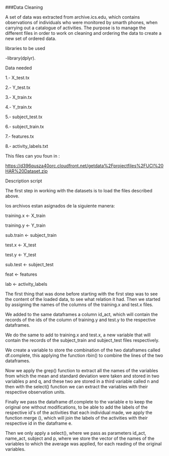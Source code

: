 ###Data Cleaning 

A set of data was extracted from archive.ics.edu, which contains observations of individuals who were monitored by smarth phones, when carrying out a catalogue of activities.
The purpose is to manage the different files in order to work on cleaning and ordering the data to create a new set of ordered data.

libraries to be used 

-library(dplyr).

Data needed 

1.- X_test.tx

2.- Y_test.tx

3.- X_train.tx

4.- Y_train.tx

5.- subject_test.tx

6.- subject_train.tx

7.- features.tx

8.- activity_labels.txt


This files can you  foun  in :

https://d396qusza40orc.cloudfront.net/getdata%2Fprojectfiles%2FUCI%20HAR%20Dataset.zip


Description script  

The first step in working with the datasets is to load 
the files described above.

los archivos estan asignados de la siguiente manera:

training.x <- X_train

training.y <- Y_train

sub.train <- subject_train

test.x <- X_test

test.y <- Y_test

sub.test <- subject_test

feat <- features

lab <- activity_labels


The first thing that was done before starting with the 
first step was to see the content of the loaded data, 
to see what relation it had. Then we started by assigning 
the names of the columns of the training.x and test.x files.

We added to the same dataframes a column id_act, which will
contain the records of the ids of the column of training.y 
and test.y to the respective dataframes.


We do the same to add to training.x and test.x, a new variable
that will contain the records of the subject_train and 
subject_test files respectively.

We create a variable to store the combination of the two
dataframes called df.complete, this applying the function 
rbin() to combine the lines of the two dataframes.


Now we apply the grep() function to extract all the names
of the variables from which the mean and standard deviation
were taken and stored in two variables p and q,
and these two are stored in a third variable called n 
and then with the select() function we can extract the
variables with their respective observation units.

Finally we pass the dataframe df.complete to the variable
e to keep the original one without modifications, to be able
to add the labels of the respective id's of the activities 
that each individual made, we apply the function merge (),
which will join the labels of the activities with their 
respective id in the dataframe e.

Then we only apply a select(), where we pass as parameters
id_act, name_act, subject and p, where we store the vector
of the names of the variables to which the average was applied,
for each reading of the original variables.


